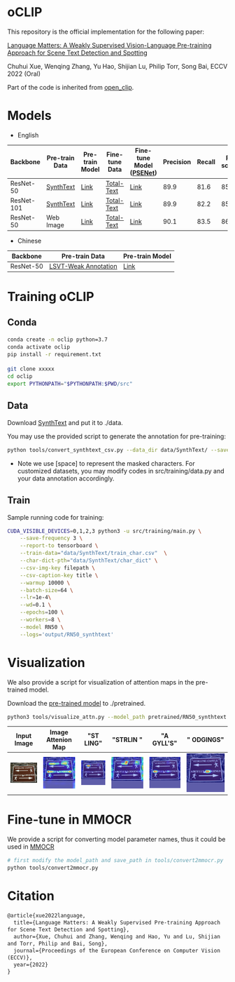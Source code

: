 # oCLIP

This repository is the official implementation for the following paper:

[Language Matters: A Weakly Supervised Vision-Language Pre-training Approach for Scene Text Detection and Spotting](https://arxiv.org/abs/2203.03911)

Chuhui Xue, Wenqing Zhang, Yu Hao, Shijian Lu, Philip Torr, Song Bai, ECCV 2022 (Oral)

Part of the code is inherited from [open_clip](https://github.com/mlfoundations/open_clip).

# Models

* English

| Backbone | Pre-train Data | Pre-train Model | Fine-tune Data | Fine-tune Model ([PSENet](https://github.com/whai362/PSENet)) | Precision | Recall | F-score |
|----------|----------------|-----------------|----------------|----------------|-----------|-----------|-----------|
| ResNet-50 | [SynthText](https://www.robots.ox.ac.uk/~vgg/data/scenetext/) | [Link](https://entuedu-my.sharepoint.com/:u:/r/personal/xuec0003_e_ntu_edu_sg/Documents/opensource/oCLIP/Pre-trained%20Models/RN50_synthtext.pt?csf=1&web=1&e=uVnGWs) | [Total-Text](https://github.com/cs-chan/Total-Text-Dataset) | [Link](https://entuedu-my.sharepoint.com/:u:/r/personal/xuec0003_e_ntu_edu_sg/Documents/opensource/oCLIP/Fine-tune%20Models/PSENet_RN50_synthtext.pth.tar?csf=1&web=1&e=z0U0mw) | 89.9 | 81.6 | 85.5 |
| ResNet-101 | [SynthText](https://www.robots.ox.ac.uk/~vgg/data/scenetext/) | [Link](https://entuedu-my.sharepoint.com/:u:/r/personal/xuec0003_e_ntu_edu_sg/Documents/opensource/oCLIP/Pre-trained%20Models/RN101_synthtext.pt?csf=1&web=1&e=r6iQGQ) | [Total-Text](https://github.com/cs-chan/Total-Text-Dataset) | [Link](https://entuedu-my.sharepoint.com/:u:/r/personal/xuec0003_e_ntu_edu_sg/Documents/opensource/oCLIP/Fine-tune%20Models/PSENet_RN101_synthtext.pth.tar?csf=1&web=1&e=Yuwh5g) | 89.9 | 82.2 | 85.9 |
| ResNet-50 | Web Image | [Link](https://entuedu-my.sharepoint.com/:u:/r/personal/xuec0003_e_ntu_edu_sg/Documents/opensource/oCLIP/Pre-trained%20Models/RN50_web.pt?csf=1&web=1&e=kBEzgb) | [Total-Text](https://github.com/cs-chan/Total-Text-Dataset) | [Link](https://entuedu-my.sharepoint.com/:u:/r/personal/xuec0003_e_ntu_edu_sg/Documents/opensource/oCLIP/Fine-tune%20Models/PSENet_RN50_web.pth.tar?csf=1&web=1&e=FCuLfz) | 90.1 | 83.5 | 86.7 |

* Chinese

| Backbone | Pre-train Data | Pre-train Model |
|----------|----------------|----------------|
| ResNet-50 | [LSVT-Weak Annotation](https://rrc.cvc.uab.es/?ch=16&com=introduction) | [Link](https://entuedu-my.sharepoint.com/:u:/r/personal/xuec0003_e_ntu_edu_sg/Documents/opensource/oCLIP/Pre-trained%20Models/RN101_synthtext.pt?csf=1&web=1&e=6v6LrK) |

# Training oCLIP

## Conda
```Bash
conda create -n oclip python=3.7
conda activate oclip
pip install -r requirement.txt

git clone xxxxx
cd oclip
export PYTHONPATH="$PYTHONPATH:$PWD/src"
```

## Data
Download [SynthText](https://www.robots.ox.ac.uk/~vgg/data/scenetext/) and put it to ./data.

You may use the provided script to generate the annotation for pre-training:
```Bash
python tools/convert_synthtext_csv.py --data_dir data/SynthText/ --save_dir data/SynthText/
```
* Note we use [space] to represent the masked characters. For customized datasets, you may modify codes in src/training/data.py and your data annotation accordingly.

## Train
Sample running code for training:
```Bash
CUDA_VISIBLE_DEVICES=0,1,2,3 python3 -u src/training/main.py \
    --save-frequency 3 \
    --report-to tensorboard \
    --train-data="data/SynthText/train_char.csv"  \
    --char-dict-pth="data/SynthText/char_dict" \
    --csv-img-key filepath \
    --csv-caption-key title \
    --warmup 10000 \
    --batch-size=64 \
    --lr=1e-4\
    --wd=0.1 \
    --epochs=100 \
    --workers=8 \
    --model RN50 \
    --logs='output/RN50_synthtext' 
```
# Visualization
We also provide a script for visualization of attention maps in the pre-trained model.

Download the [pre-trained model](https://entuedu-my.sharepoint.com/:u:/r/personal/xuec0003_e_ntu_edu_sg/Documents/opensource/oCLIP/Pre-trained%20Models/RN50_synthtext.pt?csf=1&web=1&e=uVnGWs) to ./pretrained.

```Bash
python3 tools/visualize_attn.py --model_path pretrained/RN50_synthtext.pt --char_dict_path data/SynthText/char_dict --model_config_file src/training/model_configs/RN50.json --im_fn demo/sample.jpg --text_list "ST LING" "STRLIN " "A GYLL'S" " ODGINGS" --demo_path demo/
```

| Input Image | Image Attenion Map | "ST LING" | "STRLIN " | "A GYLL'S" | " ODGINGS" |
|-------------|--------------------|-----------|-----------|------------|------------|
|![Input Image](demo/sample.jpg)|![Image Attenion Map](demo/im_attn_demo.jpg)|![Char Attention Map 0](demo/char_attn_demo_0.jpg)|![Char Attention Map 1](demo/char_attn_demo_1.jpg)|![Char Attention Map 2](demo/char_attn_demo_2.jpg)|![Char Attention Map 3](demo/char_attn_demo_3.jpg)|


# Fine-tune in MMOCR
We provide a script for converting model parameter names, thus it could be used in [MMOCR](https://github.com/open-mmlab/mmocr)
```Bash
# first modify the model_path and save_path in tools/convert2mmocr.py
python tools/convert2mmocr.py
```

# Citation
```Text
@article{xue2022language,
  title={Language Matters: A Weakly Supervised Pre-training Approach for Scene Text Detection and Spotting},
  author={Xue, Chuhui and Zhang, Wenqing and Hao, Yu and Lu, Shijian and Torr, Philip and Bai, Song},
  journal={Proceedings of the European Conference on Computer Vision (ECCV)},
  year={2022}
}
```
